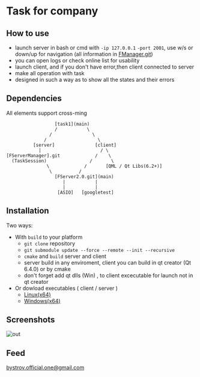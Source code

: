 # Task for company
## How to use

- launch server in bash or cmd with `-ip 127.0.0.1` `-port 2001`, use w/s or down/up for navigation (all information in [FManager.git](https://github.com/ArtemBystrovOfficial/FManager))
- you can open logs or check online list for usability
- launch client, and if you don't have error,then client connected to server
- make all operation with task
- designed in such a way as to show all the states and their errors

## Dependencies
All elements support cross-ming
```git
                  [task1](main)
                  /           \
                /               \
              /                   \
          [server]               [client]
            |                      / \
[FServerManager].git             /    \
  (TaskSession)                /       \
               \             /       [QML / Qt Libs(6.2+)]
                \          /
                  [FServer2.0.git](main)
                     |           |
                     |           |
                   [ASIO]   [googletest]
```

## Installation

Two ways:
- With `build` to your platform
  - `git clone` repository
  - `git submodule update --force --remote --init --recursive`
  - `cmake` and `build` server and client
  - server build in any enviroment, client you can build in qt creator (Qt 6.4.0) or by cmake
  - don't forget add qt dlls (Win) , to client excecutable for launch not in qt creator
- Or dowload executables ( client / server )
  - [Linux(x64)](https://drive.google.com/drive/folders/1SCg0zZtYdAG-fSqRu0q5NHu_OcZUkzB1?usp=sharing)
  - [Windows(x64)](https://drive.google.com/drive/folders/18ctuBu1KJAtAOGSUTMAXnyGdDNWiSVkj?usp=sharing)

## Screenshots
![out](https://user-images.githubusercontent.com/92841151/195632019-9baebc7e-2f88-46a9-9d5f-9fe0317944b5.png)

## Feed

bystrov.official.one@gmail.com
